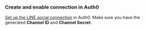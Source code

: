 ### Create and enable connection in Auth0

[Set up the LINE social connection](https://auth0.com/docs/dashboard/guides/connections/set-up-connections-social) in Auth0. Make sure you have the generated **Channel ID** and **Channel Secret**.
